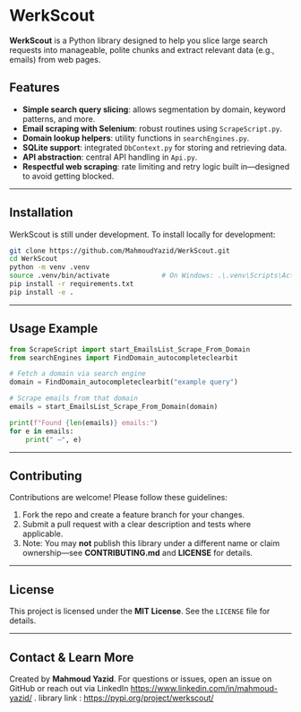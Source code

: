# WerkScout

**WerkScout** is a Python library designed to help you slice large search requests into manageable, polite chunks and extract relevant data (e.g., emails) from web pages.

##  Features
- **Simple search query slicing**: allows segmentation by domain, keyword patterns, and more.
- **Email scraping with Selenium**: robust routines using `ScrapeScript.py`.
- **Domain lookup helpers**: utility functions in `searchEngines.py`.
- **SQLite support**: integrated `DbContext.py` for storing and retrieving data.
- **API abstraction**: central API handling in `Api.py`.
- **Respectful web scraping**: rate limiting and retry logic built in—designed to avoid getting blocked.

---

##  Installation

WerkScout is still under development. To install locally for development:

```bash
git clone https://github.com/MahmoudYazid/WerkScout.git
cd WerkScout
python -m venv .venv
source .venv/bin/activate             # On Windows: .\.venv\Scripts\Activate.ps1
pip install -r requirements.txt
pip install -e .
```

---

##  Usage Example

```python
from ScrapeScript import start_EmailsList_Scrape_From_Domain
from searchEngines import FindDomain_autocompleteclearbit

# Fetch a domain via search engine
domain = FindDomain_autocompleteclearbit("example query")

# Scrape emails from that domain
emails = start_EmailsList_Scrape_From_Domain(domain)

print(f"Found {len(emails)} emails:")
for e in emails:
    print(" –", e)
```

---

##  Contributing

Contributions are welcome! Please follow these guidelines:

1. Fork the repo and create a feature branch for your changes.
2. Submit a pull request with a clear description and tests where applicable.
3. Note: You may **not** publish this library under a different name or claim ownership—see **CONTRIBUTING.md** and **LICENSE** for details.

---

##  License

This project is licensed under the **MIT License**. See the `LICENSE` file for details.

---

##  Contact & Learn More

Created by **Mahmoud Yazid**. For questions or issues, open an issue on GitHub or reach out via LinkedIn https://www.linkedin.com/in/mahmoud-yazid/ .
library link : https://pypi.org/project/werkscout/
